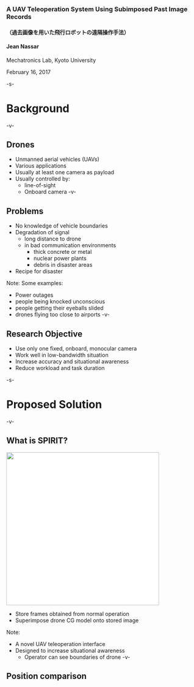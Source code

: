<!-- .slide: data-state="no-toc-progress" -->
### A UAV Teleoperation System Using Subimposed Past Image Records <!-- .element: class="no-toc-progress" -->
#### （過去画像を用いた飛行ロボットの遠隔操作手法）

#### Jean Nassar
Mechatronics Lab, Kyoto University

February 16, 2017

-s-
# Background
-v-
## Drones
- Unmanned aerial vehicles (UAVs)
- Various applications
- Usually at least one camera as payload
- Usually controlled by:
  - line-of-sight
  - Onboard camera <!-- .element: class="fragment highlight-blue" -->
-v-
## Problems
- No knowledge of vehicle boundaries
- Degradation of signal
  - long distance to drone
  - in bad communication environments
    <ul class="fragment">
      <li>thick concrete or metal</li>
      <li>nuclear power plants</li>
      <li>debris in disaster areas</li>
    </ul>
- Recipe for disaster<!-- .element: class="fragment" -->

Note: Some examples:
  - Power outages
  - people being knocked unconscious
  - people getting their eyeballs slided
  - drones flying too close to airports
-v-
## Research Objective
- Use only one fixed, onboard, monocular camera <!-- .element: class="fragment" -->
- Work well in low-bandwidth situation <!-- .element: class="fragment" -->
- Increase accuracy and situational awareness <!-- .element: class="fragment" -->
- Reduce workload and task duration <!-- .element: class="fragment" -->

-s-
# Proposed Solution
-v-
## What is SPIRIT?
<table height="100%">
<img src="media/spirit_defense/spirit_summary.png" width=400 style="background-color:white;">

- Store frames obtained from normal operation
- Superimpose drone CG model onto stored image

Note:
- A novel UAV teleoperation interface
- Designed to increase situational awareness
  - Operator can see boundaries of drone
-v-
## Position comparison
<table height="100%">
  <tr>
    <td style="vertical-align:top">
      <img src="media/spirit_defense/drones_ref.png" width=400/><br/>
      <small>$l_0$: reference distance</small><br/>
      <small>$D$: with respect to drone
    </td>
    <td style="vertical-align:top">
      <ul>
	<li class="fragment">closeness to centre: $\sqrt{\Delta x_D^2 + \Delta z_D^2}/{l_0}$</li>
	<li class="fragment">difference in yaw: $\Delta \psi_D^2$</li>
	<li class="fragment">distance: $((l_D - l_0)/l_0)^2$</li>
      </ul>
    </td>
  </tr>
</table>
-v-
## Frame comparison
<table height="100%">
  <tr>
    <td style="vertical-align:top">
      <img src="media/spirit_defense/frames_ref.png" width=400/><br/>
      <small>$l_0$: reference distance</small><br/>
      <small>$F$: with respect to frame
    </td>
    <td style="vertical-align:top">
      <ul>
	<li class="fragment">difference in yaw: $\Delta \psi_F^2$</li>
	<li class="fragment">distance: $l_F/l_0$</li>
      </ul>
    </td>
  </tr>
</table>
-v-
## Evaluation function
$E(f) =  k_1\sqrt{\Delta x_D^2 + \Delta z_D^2}/{l_0} $

  $+ k_2\Delta \psi_D^2  + k_3\left(\left(l_D - l_0\right)/l_0\right)^2$

  $+ k_4\Delta \psi_F^2 + k_5l_F/l_0$

Select $\underset{f}{\arg\min}\left(E\left(f\right)\right);\ f \in\,$frame buffer

-s-
# Making Of
-v-
## Components
- ROS Kinetic in a Docker container
- OpenGL for visualization
- Python 2.7 and associated packages
- Easy to configure 
  - change YAML config file 
  - regenerate launch files from xacro.
- PS3 controller
-v-
## Overview
<img src="media/spirit_defense/flowchart.png" width=400/>

Note:
- Operator sends commands to AR.Drone
- Get pose and orientation from mocap
- Reduce drone video frequency to simulate bad signal
- Associate each frame with its pose
- Store all frames in chronological array (actually a deque)
- With each pose, select best frame and overlay

-s-
# Experiment
-v-
## Procedure
<table height="100%">
  <tr>
    <td style="vertical-align:top">
      <img src="media/spirit_defense/drone_long_target.jpg" width=360/>
    </td>
    <td style="vertical-align:top">
      <ul>
	<li>Fly drone to target using either:
	  <ul>
	    <li>Onboard view</li>
	    <li>SPIRIT view</li>
	  </ul>
	</li>
        <li>Press a button when arrived</li>
        <li>Repeat experiment with same method</li>
        <li>Repeat process with remaining method</li>
      </ul>
    </td>
  </tr>
</table>
-v-
## Participants
- 9 participants
- All male, Kyoto University students
- Age was 24.2$\,\pm\,$2.1 years
- Practice session first
- Odd-numbered participants: Onboard then SPIRIT
- Even-numbered participants: SPIRIT then Onboard
-v-
## Data collection
- Recording to mpeg:
  - Bird's-eye view
  - Onboard output
  - SPIRIT outuput
- ROS data recorded to Bag files.
-v-
## Onboard video
<video data-autoplay src="media/spirit_defense/onboard.mp4"></video>
-v-
## SPIRIT video
<video data-autoplay src="media/spirit_defense/spirit.mp4"></video>

-s-
# Results
-v-
## Credibility Interval (CI) <!-- .element: class="no-toc-progress" -->
- Significance at 95%
- <span class="fragment highlight-green">Significant</span> or <span class="fragment highlight-red">non-significant</span>
-v-
## Effect size (Hedges's $g$) <!-- .element: class="no-toc-progress" -->

|$g$|effect size|
|---|---|
|0.01|very small|
|0.20|small|
|0.50|medium|
|0.80|large|
|1.20|very large|
|2.0|huge|
-v-
## Ground tracks
![](./media/spirit_defense/paths_overview.png)
-v-
## Path length
![](./media/spirit_defense/movement.png)

+9.5% (CI=86.1%, $g$=0.391) <!-- .element: class="fragment highlight-red" -->
-v-
## Accuracy
![](./media/spirit_defense/rms.png)

+39.8% (CI=98.1%, $g$=1.053) <!-- .element: class="fragment highlight-green" -->
-v-
## Duration
![](./media/spirit_defense/duration.png)

+12.9% (CI=81.5%, $g$=0.304) <!-- .element: class="fragment highlight-red" -->
-v-
## NASA-TLX
![](./media/spirit_defense/tlx_results.png)

$-$37.5% (CI=97.6%, $g$=$-$0.978) <!-- .element: class="fragment highlight-green" -->
-v-
## NASA-TLX Components
![](./media/spirit_defense/tlx_components.png)
-v-
## Survey
![](./media/spirit_defense/survey_results.png)

+35.7% (CI=98.8%, $g$=1.304) <!-- .element: class="fragment highlight-green" -->
-v-
## Survey Components
![](./media/spirit_defense/survey_components.png)

Note:
- Position awareness: +41.4% (CI=95.8%, g=0.909)
- Position control: +44.8% (CI=97.9%, g=1.173)
- Rel pos awareness: +105.3% (CI=98.8%, g=1.415)
- Rel pos control: +108.7% (CI=99.9%, g=2.511)

-s-
# Conclusions
-v-
## Future work
- Make evaluation more efficient
- Increase buffer size
- Add zooming for smoother transitions
- Investigate:
  - rotating the horizon to keep it level
  - adding depth cues
  - handling moving behind obstacles

-s-
<!-- .slide: data-state="no-toc-progress" -->
## Thank you for listening <!-- .element: class="no-toc-progress" -->
> because […] if you don’t know where you are, then you don’t know where you’re going. And if you don’t know where you’re going, you’re probably going wrong.

Terry Pratchett
